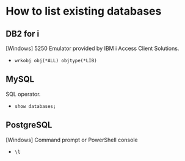 # How to list existing databases

## DB2 for i

\[Windows\] 5250 Emulator provided by IBM i Access Client Solutions.

* `wrkobj obj(*ALL) objtype(*LIB)`



## MySQL

SQL operator.

* `show databases;`



## PostgreSQL

\[Windows\] Command prompt or PowerShell console

* `\l `
